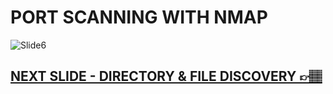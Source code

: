 # PORT SCANNING WITH NMAP

![Slide6](https://i.postimg.cc/y7mSCbPy/slides6.jpg)

## [NEXT SLIDE  - DIRECTORY & FILE DISCOVERY 👉🏽](07-slide.md)
